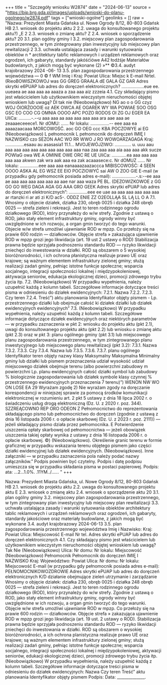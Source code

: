 +++
title = "Szczegóły wniosku W2874"
date = "2024-06-13"
source = "https://bip.brg.gda.pl/images/uploads/wnioski-do-planu-ogolnego/w2874.pdf"
tags = ["wnioski-ogolne"]
geolinks = []
raw = "Nazwa: Prezydent Miasta Gdańska ul. Nowe Ogrody 8/12, 80-803 Gdańsk HB 2.1. wniosek do projektu aktu 2 2.2. uwaga do konsultowanego projektu aktu?) „E 2 2.3. wniosek o zmianę aktu? Z 2.4. wniosek o sporządzenie aktu? 20 3.1. plan ogólny gminy I 3.2. miejscowy plan zagospodarowania przestrzennego, w tym zintegrowany plan inwestycyjny lub miejscowy plan rewitalizacji 2 3.3. uchwała ustalająca zasady i warunki sytuowania obiektów n * arctitektury tabfic reklamowych i urządzeń reklamowych oraz ogrodzeń, ich gabaryty, standardy jakóśćiówe A42 łodźśje Materiałów budowlanych, z jakich mogą być wykonane (2) »**  ©3.4. audyt krajobrazowy 2024 -06- 13 3.5. plan zagospodarowania przestrzennego województwa —  0 © f WM  Imię i Kraj: Powiat Ulica: Miejsc k E-mail Nrtel. (RieoBOWISZKOWOJ was GG GREG GRAALA dE GALA GZ GAR Adres skrytki e6PUAP lub adres do doręczeń elektronicznych? ..................eue ee. uueaea ae aaa aaa aa aaaza a zaa aaa aiz zzzeia 4.1. Czy składający pismo jest właścicielem lub użytkownikiem wieczystym nieruchomości objętej wnioskiem lub uwagą? DI tak nie (Nieobowiązkowo) NG ao o o GG czyz WOJ ÓIORŻOOOIE oz AEK OWCA AE OGAREK WY WA POWIAE SOO OSG GSC EO COO CG OMNIA OOOO APC POZO RODOS OI ZG OJ EGER EA UliCa: ..........-.--u aaa aaa aa aaa aaa aaa aaa ara aae aaa ae zeaaaeceeece1. Nr dOMU: ...... Nr lokalu: ...............-- eee aaa ea aaaazaacaaa MORCOWOŚĆ. aoc GO OEG ccc KBA POCZOWYE ai EG (Nieobowiązkowo) L pełnomocnik  L pełnomocnik do doręczeń IMIĘ I NAZWISKO czo SEZON AAC WO RR WWO J RO WOWOARZAGAGA Kraj: ...............esaau au asasasia1 11.1... MVOJEWÓJZIWO: ............. u. uuu aau aaa aaa aaa aaa aaa aaa aaa aaa aaa naa zaa aaa aaa aia aaa aaa akk sucze POWIaG owa WE A OMINIE OWE ORC RE UE UliCa: ............ea aaa aaa aaa aaa aaa akwen zak wra aak aaa ea zak acaaasece:c. Nr dOMUZ ...... Nr lokalu: ...............eee aaa aaa eanaaaazaazaccca MIBISCOWOŚĆ: 4 SEEN OOOO ASKA AL EG WSZ EE EIO POCZIOWYĆ sai AW O ZOO GIE E-mail (w przypadku gdy pełnomocnik posiada adres e-mail): ...................-.s:--ee aaa ae aaa aaa aaa aaa aaa aa aae nar aaa waza PE BL. (DEZOWIZKOWOE z GG GO GO WEG DAGA AGA GG AAA GRO GEEK Adres skrytki ePUAP lub adres do doręczeń elektronicznych”: ...............eee ee uae aa aaa aaa aaa aaa aaa ar rtanzki ri ar ati zi K/D ac5-. ODDZ ENIE ZZ O2EOLLĄA SL LĄ LL O A  7.1. Wnosimy o objecie działek, działka 230, obręb 0025 i działka 248 obręb 0025 — strefa zieleni i rekreacji. Jest to teren  rodzinnego ogrodu działkowego (ROD), który przynałeży do w/w strefy. Zgodnie z ustawą o ROD, jako stały element  infrastruktury gminy, ogrody winny być uwzględnione w ich rozwoju, a organ gmin tworzyć do tego warunki. Objecie w/w strefa umożliwi ujawnianie ROD w mpzp. Co przełoży się na prawie 600 rodzin — działkowców. Objęcie strefa » zakazująca ujawnienie ROD w mpzp grozi jego likwidacja (art. 19 ust 2 ustawy o ROD) Stabilizacja prawna będzie  sprzyjała podnoszeniu standardu ROD — ryzyko likwidacji zniechęci do inwestowania w działki. ROD są obszarem o 5 wysokiej bioróżnorodności, i ich ochrona płanistyczna realizuje prawo UE oraz krajowe; są ważnym elementem  infrastruktury zielonej gminy; służą realizacji zadań gminy, pełniąc istotne funkcje społeczne; wsparcia socjalnego,  integracji społeczności lokalnej i międzypokoleniowej, aktywacja seniorów, edukacja ekologicznej dzieci, promocji  zdrowego trybu życia itp. 7.2. (Nieobowiązkowo) W przypadku wypełnienia, należy uzupełnić każdą z kolumn tabeli.  Szczegółowe informacje dotyczące treści pisma w odniesieniu do działek ewidencyjnych:  7.2.1. Nazwa 7.2.2. 7.2.3. Czy teren 7.2.4. Treść”)  aktu planowania Identyfikator objęty pismem - Lp.  przestrzennego działki lub obejmuje całość  ki działek działki lub działek ewidencyjnych ewidencyjnych” 7.3. (Nieobowiązkowo) W przypadku wypełnienia, należy uzupełnić każdą z kolumn tabeli. Szczegółowe informacje dotyczące działek ewidencyjnych oraz niektórych parametrów — w przypadku zaznaczenia w pkt 2: wniosku do projektu aktu (pkt 2.1), uwagi do konsultowanego projektu aktu (pkt 2.2) lub wniosku o zmianę aktu (pkt 2.3) oraz w pkt 3: planu ogólnego gminy (pkt 3.1) lub miejscowego planu zagospodarowania przestrzennego, w tym zintegrowanego planu inwestycyjnego lub miejscowego planu rewitalizacji (pkt 3.2): 7.3.1. Nazwa 7.3.2. 7.3.3. Czy 7.3.4. Nazwa lub 7.3.5. 7.3.6. 7.3.7. planu ogólnego Identyfikator teren objęty nazwy klasy Maksymalny Maksymalna Minimalny gminy lub działki lub pismem przeznaczenia udział wysokość udział miejscowego działek obejmuje terenu (albo powierzchni zabudowy m powierzchni Lp. planu ewidencyjnych całość działki symbol lub zabudowy % biologicznie zagospodarowania lub działek symbole klasy czynnej % przestrzennego ewidencyjnych przeznaczenia 7 terenu)”) WENON NW WO ON LOSE EA 29 Wyrażam zgodę 2) Nie wyrażam zgody na doręczanie korespondencji w niniejszej sprawie za pomocą środków komunikacji elektronicznej w rozumieniu art. 2 pkt 5 ustawy z dnia 18 lipca 2002 r. o świadczeniu usług drogą elektroniczną (Dz. U. z 2020 r. poz. 344). SZZREĄCOWNO REP ORO ODEON Z Pełnomocnictwo do reprezentowania składającego pismo lub pełnomocnictwo do doręczeń (zgodnie z ustawą z dnia 16 listopada 2006 r. o opłacie skarbowej (Dz. U. z 2023 r. poz. 2111)) — jeżeli składający pismo działa przez pełnomocnika. E Potwierdzenie uiszczenia opłaty skarbowej od pełnomocnictwa — jeżeli obowiązek uiszczenia takiej opłaty wynika z ustawy z dnia 16 listopada 2006 r. o opłacie skarbowej. ©)  (Nieobowiązkowo). Określenie granic terenu w formie graficznej w przypadku wskazania terenu objętego pismem jako części działki ewidencyjnej lub działek ewidencyjnych. (Nieobowiązkowo). Inne załączniki — w przypadku zaznaczenia pola należy podać nazwy załączników.” Podpis powinien być czytelny. Podpis i datę podpisu umieszcza się w przypadku składania pisma w postaci papierowej. Podpis: ata: ...2...1.0%. .11YM../...... "
+++

Nazwa: Prezydent Miasta Gdańska, ul. Nowe Ogrody 8/12, 80-803 Gdańsk
HB 2.1. wniosek do projektu aktu
2.2. uwaga do konsultowanego projektu aktu
E 2.3. wniosek o zmianę aktu
2.4. wniosek o sporządzenie aktu
20 3.1. plan ogólny gminy
3.2. miejscowy plan zagospodarowania przestrzennego, w tym zintegrowany plan inwestycyjny lub miejscowy plan rewitalizacji
3.3. uchwała ustalająca zasady i warunki sytuowania obiektów architektury tablic reklamowych i urządzeń reklamowych oraz ogrodzeń, ich gabaryty, standardy jakościowe oraz materiały budowlane, z jakich mogą być wykonane
3.4. audyt krajobrazowy 2024-06-13
3.5. plan zagospodarowania przestrzennego województwa
Imię i Nazwisko:
Kraj:
Powiat
Ulica:
Miejscowość
E-mail
Nr tel. 
Adres skrytki ePUAP lub adres do doręczeń elektronicznych
4.1. Czy składający pismo jest właścicielem lub użytkownikiem wieczystym nieruchomości objętej wnioskiem lub uwagą?
Tak
Nie
(Nieobowiązkowo)
Ulica:
Nr domu:
Nr lokalu:
Miejscowość
(Nieobowiązkowo)
Pełnomocnik
Pełnomocnik do doręczeń
IMIĘ I NAZWISKO
Kraj:
Województwo:
Powiat
Ulica:
Nr domu:
Nr lokalu:
Miejscowość
E-mail (w przypadku gdy pełnomocnik posiada adres e-mail):
PEŁNOMOCNIKOWOZDROWIE
Adres skrytki ePUAP lub adres do doręczeń elektronicznych
K/D działanie obejmujące zieleń utrzymanie i zarządzanie
Wnosimy o objęcie działek: działka 230, obręb 0025 i działka 248 obręb 0025 — strefa zieleni i rekreacji. Jest to teren rodzinnego ogrodu działkowego (ROD), który przynależy do w/w strefy. Zgodnie z ustawą o ROD, jako stały element infrastruktury gminy, ogrody winny być uwzględnione w ich rozwoju, a organ gmin tworzyć do tego warunki. Objęcie w/w strefa umożliwi ujawnianie ROD w mpzp. Co przełoży się na prawie 600 rodzin — działkowców. Objęcie strefa » zakazująca ujawnienie ROD w mpzp grozi jego likwidacja (art. 19 ust. 2 ustawy o ROD). Stabilizacja prawna będzie sprzyjała podnoszeniu standardu ROD — ryzyko likwidacji zniechęci do inwestowania w działki. ROD są obszarem o wysokiej bioróżnorodności, a ich ochrona planistyczna realizuje prawo UE oraz krajowe; są ważnym elementem infrastruktury zielonej gminy; służą realizacji zadań gminy, pełniąc istotne funkcje społeczne; wsparcia socjalnego, integracji społeczności lokalnej i międzypokoleniowej, aktywacji seniorów, edukacji ekologicznej dzieci, promocji zdrowego trybu życia itp.
(Nieobowiązkowo) W przypadku wypełnienia, należy uzupełnić każdą z kolumn tabeli. Szczegółowe informacje dotyczące treści pisma w odniesieniu do działek ewidencyjnych:
Nazwa
Czy teren
Treść”
aktu planowania
Identyfikator objęty pismem
Podpis: Data: ______________.


